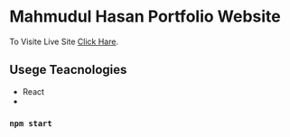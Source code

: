 # Mahmudul Hasan Portfolio Website

To Visite Live Site  [Click Hare](https://dev-mahmudul.netlify.app/).

## Usege Teacnologies

- React
- 

### `npm start`

